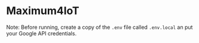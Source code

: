 # Maximum4IoT

Note: Before running, create a copy of the ```.env``` file called ```.env.local``` an put your Google API credentials.